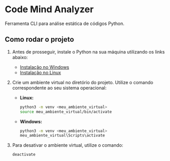 # Code Mind Analyzer

Ferramenta CLI para análise estática de códigos Python.

## Como rodar o projeto

1. Antes de prosseguir, instale o Python na sua máquina utilizando os links abaixo:

    * [Instalação no Windows](https://python.org.br/instalacao-windows/)
    * [Instalação no Linux](https://python.org.br/instalacao-linux/)

2. Crie um ambiente virtual no diretório do projeto. Utilize o comando correspondente ao seu sistema operacional:

    * **Linux:**
        ```bash
        python3 -m venv <meu_ambiente_virtual>
        source meu_ambiente_virtual/bin/activate
        ```

    * **Windows:**
        ```bash
        python3 -m venv <meu_ambiente_virtual>
        meu_ambiente_virtual\Scripts\activate
        ```

3. Para desativar o ambiente virtual, utilize o comando:
    ```bash
    deactivate
    ```
